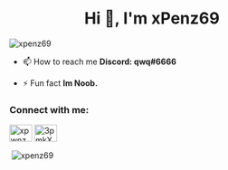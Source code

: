<h1 align="center">Hi 👋, I'm xPenz69</h1>
<p align="left"> <img src="https://komarev.com/ghpvc/?username=xpenz69&label=Profile%20views&color=ca07e4&style=plastic" alt="xpenz69" /> </p>

- 📫 How to reach me **Discord: qwq#6666**

- ⚡ Fun fact **Im Noob.**

<h3 align="left">Connect with me:</h3>
<p align="left">
<a href="https://instagram.com/xpwnz_" target="blank"><img align="center" src="https://raw.githubusercontent.com/rahuldkjain/github-profile-readme-generator/master/src/images/icons/Social/instagram.svg" alt="xpwnz_" height="30" width="40" /></a>
<a href="https://discord.gg/3pmkXDp6We" target="blank"><img align="center" src="https://raw.githubusercontent.com/rahuldkjain/github-profile-readme-generator/master/src/images/icons/Social/discord.svg" alt="3pmkXDp6We" height="30" width="40" /></a>
</p>

<p>&nbsp;<img align="center" src="https://github-readme-stats.vercel.app/api?username=xpenz69&show_icons=true&theme=tokyonight&locale=en" alt="xpenz69" /></p>
